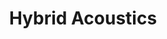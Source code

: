 ---
slug: hybrid-acoustics
type: event
event_type: Concert
status: ready
title: Hybrid Acoustics
venue: Nicolaïkerk
date_time: 'Sunday, April 23rd, Doors 15:30 / Show: 16:00'
schedule:
    -   time: t15:30
        item: Doors
    -   time: t16:00
        item: $commuta-a-cross-adaptive-laptop-ensemble
    -   time: t16:20
        item: $patterns-in-modulation
        hide_time: True
    -   time: t16:50
        item: $khipukoding
        hide_time: True
    -   time: t17:20
        item: $listening-to-the-future-landscape
        hide_time: True
    -   time: t17:30
        item: $neowise-5-8-v-e
        hide_time: True
    -   time: t18:00
        item: $saaz-sz
        hide_time: True
    -   time: t18:20
        item: $flux
        hide_time: True
    -   time: t~ 18:45
        item: End of Concert
---